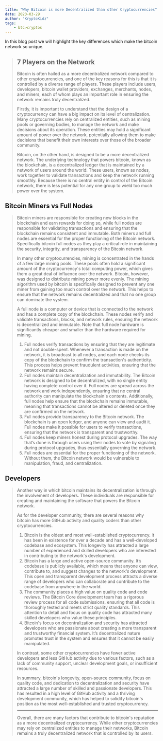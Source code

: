 ```yaml
---
title: "Why Bitcoin is more Decentralized than other Cryptocurrencies"
date: 2023-03-29
author: "KryptoKidz"
tags:
    - btc>cryptos
---
```


In this blog post we will highlight the key differences which make the bitcoin network so unique.

> ## 7 Players on the Network 
>
> Bitcoin is often hailed as a more decentralized network compared to other cryptocurrencies, and one of the key reasons for this is that it is controlled by a diverse range of players. These players include users, developers, bitcoin wallet providers, exchanges, merchants, nodes, and miners, each of whom plays an important role in ensuring the network remains truly decentralized. 
>
> Firstly, it is important to understand that the design of a cryptocurrency can have a big impact on its level of centralization. Many cryptocurrencies rely on centralized entities, such as mining pools or governing bodies, to manage the network and make decisions about its operation. These entities may hold a significant amount of power over the network, potentially allowing them to make decisions that benefit their own interests over those of the broader community. 
>
> Bitcoin, on the other hand, is designed to be a more decentralized network. The underlying technology that powers bitcoin, known as the blockchain, is a decentralized ledger that is maintained by a network of users around the world. These users, known as nodes, work together to validate transactions and keep the network running smoothly. Because there is no central entity in control of the Bitcoin network, there is less potential for any one group to wield too much power over the system. 

## Bitcoin Miners vs Full Nodes 
 
> Bitcoin miners are responsible for creating new blocks in the blockchain and earn rewards for doing so, while full nodes are responsible for validating transactions and ensuring that the blockchain remains consistent and immutable. Both miners and full nodes are essential for the proper functioning of the Bitcoin network. Specifically bitcoin full nodes as they play a critical role in maintaining the security, integrity, and transparency of the Bitcoin network. 
>
> In many other cryptocurrencies, mining is concentrated in the hands of a few large mining pools. These pools often hold a significant amount of the cryptocurrency's total computing power, which gives them a great deal of influence over the network. Bitcoin, however, was designed to distribute mining power more evenly. The mining algorithm used by bitcoin is specifically designed to prevent any one miner from gaining too much control over the network. This helps to ensure that the network remains decentralized and that no one group can dominate the system. 
>
> A full node is a computer or device that is connected to the network and has a complete copy of the blockchain. These nodes verify and validate transactions, blocks, and network rules, ensuring the network is decentralized and immutable. Note that full node hardware is significantly cheaper and smaller than the hardware required for mining.
>
> 1. Full nodes verify transactions by ensuring that they are legitimate and not double-spent. Whenever a transaction is made on the network, it is broadcast to all nodes, and each node checks its copy of the blockchain to confirm the transaction's authenticity. This process helps prevent fraudulent activities, ensuring that the network remains secure. 
> 2. Full nodes maintain decentralization and immutability. The Bitcoin network is designed to be decentralized, with no single entity having complete control over it. Full nodes are spread across the network and work independently, ensuring that no central authority can manipulate the blockchain's contents. Additionally, full nodes help ensure that the blockchain remains immutable, meaning that transactions cannot be altered or deleted once they are confirmed on the network. 
> 3. Full nodes provide transparency to the Bitcoin network. The blockchain is an open ledger, and anyone can view and audit it. Full nodes make it possible for users to verify transactions, ensuring that the network is transparent and trustworthy. 
> 4. Full nodes keep miners honest during protocol upgrades. The way that’s done is through users using their nodes to vote by signaling during protocol upgrades, thus essentially governing the network. 
> 5. Full nodes are essential for the proper functioning of the network. Without them, the Bitcoin network would be vulnerable to manipulation, fraud, and centralization. 

## Developers 

> Another way in which bitcoin maintains its decentralization is through the involvement of developers. These individuals are responsible for creating and maintaining the software that powers the Bitcoin network. 
>
> As for the developer community, there are several reasons why bitcoin has more GitHub activity and quality coders than other cryptocurrencies. 
>
> 1. Bitcoin is the oldest and most well-established cryptocurrency. It has been in existence for over a decade and has a well-developed codebase and ecosystem. This longevity has attracted a large number of experienced and skilled developers who are interested in contributing to the network's development. 
> 2. Bitcoin has a large and active open-source community. It’s codebase is publicly available, which means that anyone can view, contribute to, and suggest changes to the network's development. This open and transparent development process attracts a diverse range of developers who can collaborate and contribute to the codebase from anywhere in the world. 
> 3. The community places a high value on quality code and code reviews. The Bitcoin Core development team has a rigorous review process for all code submissions, ensuring that all code is thoroughly tested and meets strict quality standards. This attention to detail and focus on quality code has attracted many skilled developers who value these principles. 
> 4. Bitcoin's focus on decentralization and security has attracted developers who are passionate about creating a more transparent and trustworthy financial system. It’s decentralized nature promotes trust in the system and ensures that it cannot be easily manipulated. 
>
> In contrast, some other cryptocurrencies have fewer active developers and less GitHub activity due to various factors, such as a lack of community support, unclear development goals, or insufficient resources. 
>
> In summary, bitcoin's longevity, open-source community, focus on quality code, and dedication to decentralization and security have attracted a large number of skilled and passionate developers. This has resulted in a high level of GitHub activity and a thriving development community, which has helped to solidify bitcoin's position as the most well-established and trusted cryptocurrency. 
>
> -------
>
> Overall, there are many factors that contribute to bitcoin's reputation as a more decentralized cryptocurrency. While other cryptocurrencies may rely on centralized entities to manage their networks, Bitcoin remains a truly decentralized network that is controlled by its users.
>